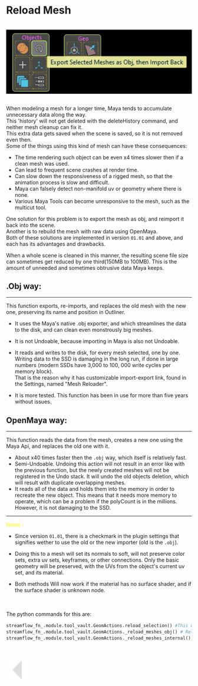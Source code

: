 # Reload Mesh
<br>
<img src="../../media/img/reloadMesh.png" alt="image" align="center" width="1200"/><br><br>

When modeling a mesh for a longer time, Maya tends to accumulate unnecessary data along the way.<br>
This 'history' will not get deleted with the deleteHistory command, and neither mesh cleanup can fix it.<br>
This extra data gets saved when the scene is saved, so it is not removed even then.<br>
Some of the things using this kind of mesh can have these consequences:
* The time rendering such object can be even x4 times slower then if a clean mesh was used.<br>
* Can lead to frequent scene crashes at render time.<br>
* Can slow down the responsiveness of a rigged mesh, so that the animation process is slow and difficult.<br>
* Maya can falsely detect non-manifold uv or geometry where there is none.<br>
* Various Maya Tools can become unresponsive to the mesh, such as the multicut tool.<br>

One solution for this problem is to export the mesh as obj, and reimport it back into the scene.<br>
Another is to rebuild the mesh with raw data using OpenMaya.<br>
Both of these solutions are implemented in version `01.01` and above, and each has its advantages and drawbacks.

When a whole scene is cleaned in this manner, the resulting scene file size can sometimes get reduced by one third(150MB to  100MB). This is the amount of unneeded and sometimes obtrusive data Maya keeps.

## .Obj way:
---
This function exports, re-imports, and replaces the old mesh with the new one, preserving its name and position in Outliner.<br>

* It uses the Maya's native .obj exporter, and which streamlines the data to the disk, and can clean even monstrously big meshes.<br>

* It is not Undoable, because importing in Maya is also not Undoable.

* It reads and writes to the disk, for every mesh selected, one by one. Writing data to the SSD is damaging in the long run, if done in large numbers (modern SSDs have 3,000 to 100, 000 write cycles per memory block).<br>
That is the reason why it has customizable import-export link, found in the Settings, named "Mesh Reloader".
* It is more tested. This function has been in use for more than five years without issues.

## OpenMaya way:
---
This function reads the data from the mesh, creates a new one using the Maya Api, and replaces the old one with it.

* About x40 times faster then the `.obj` way, which itself is relatively fast.
* Semi-Undoable. Undoing this action will not result in an error like with the previous function, but the newly created meshes will not be registered in the Undo stack. It will undo the old objects deletion, which will result with duplicate overlapping meshes.
* It reads all of the data and holds them into the memory in order to recreate the new object. This means that it needs more memory to operate, which can be a problem if the polyCount is in the millions. However, it is not damaging to the SSD.

---



<span style="color: yellow;">Notes :</span><br>

* Since version `01.01`, there is a checkmark in the plugin settings that signifies wether to use  the old or the new importer (old is the `.obj`).
* Doing this to a mesh will set its normals to soft, will not preserve color sets, extra uv sets, keyframes, or other connections. Only the basic geometry will be preserved, with the UVs from the object's current uv set, and its material.
  
* Both methods Will now work if the material has no surface shader, and if the surface shader is unknown node.

<br>
<br>
The python commands for this are:

```python
streamflow_fn_.module.tool_vault.GeomActions.reload_selection() #This will calls one of the functions below based on the state of the checkmark in settings.
streamflow_fn_.module.tool_vault.GeomActions._reload_meshes_obj() # Reload using .obj export and import
streamflow_fn_.module.tool_vault.GeomActions._reload_meshes_internal() # reload using Maya Api
```
<br>
<br>



<a href="../../v_01_01_00_README.md#reload-mesh">
    <img src="../../media/icons/Arrow_v2_LEFT.png" alt="BackArrow" height="60">
</a>